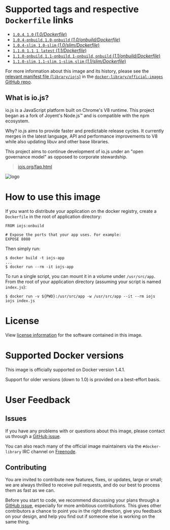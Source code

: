 # Supported tags and respective `Dockerfile` links

- [`1.0.4`, `1.0` (*1.0/Dockerfile*)](https://github.com/iojs/docker-iojs/blob/39ab80a90ff9addd935d3acf1f5bc3eff49d6ffc/1.0/Dockerfile)
- [`1.0.4-onbuild`, `1.0-onbuild` (*1.0/onbuild/Dockerfile*)](https://github.com/iojs/docker-iojs/blob/39ab80a90ff9addd935d3acf1f5bc3eff49d6ffc/1.0/onbuild/Dockerfile)
- [`1.0.4-slim`, `1.0-slim` (*1.0/slim/Dockerfile*)](https://github.com/iojs/docker-iojs/blob/39ab80a90ff9addd935d3acf1f5bc3eff49d6ffc/1.0/slim/Dockerfile)
- [`1.1.0`, `1.1`, `1`, `latest` (*1.1/Dockerfile*)](https://github.com/iojs/docker-iojs/blob/e86ed9207ec0597a5da970445c15e7ea0df85360/1.1/Dockerfile)
- [`1.1.0-onbuild`, `1.1-onbuild`, `1-onbuild`, `onbuild` (*1.1/onbuild/Dockerfile*)](https://github.com/iojs/docker-iojs/blob/7242c2b1ef80356ee624979dddd63a4a0b67a214/1.1/onbuild/Dockerfile)
- [`1.1.0-slim`, `1.1-slim`, `1-slim`, `slim` (*1.1/slim/Dockerfile*)](https://github.com/iojs/docker-iojs/blob/e86ed9207ec0597a5da970445c15e7ea0df85360/1.1/slim/Dockerfile)

For more information about this image and its history, please see the [relevant
manifest file
(`library/iojs`)](https://github.com/docker-library/official-images/blob/master/library/iojs)
in the [`docker-library/official-images` GitHub
repo](https://github.com/docker-library/official-images).

## What is io.js?

io.js is a JavaScript platform built on Chrome's V8 runtime. This project began as a fork of Joyent's Node.js™ and is compatible with the npm ecosystem.

Why? io.js aims to provide faster and predictable release cycles. It currently merges in the latest language, API and performance improvements to V8 while also updating libuv and other base libraries.

This project aims to continue development of io.js under an "open governance model" as opposed to corporate stewardship.

> [iojs.org/faq.html](https://iojs.org/faq.html)

![logo](https://raw.githubusercontent.com/docker-library/docs/master/iojs/logo.png)

# How to use this image

If you want to distribute your application on the docker registry, create a `Dockerfile` in the root of application directory:

```
FROM iojs:onbuild

# Expose the ports that your app uses. For example:
EXPOSE 8080
```

Then simply run:

```
$ docker build -t iojs-app
...
$ docker run --rm -it iojs-app
```

To run a single script, you can mount it in a volume under `/usr/src/app`. From the root of your application directory (assuming your script is named `index.js`):

```
$ docker run -v ${PWD}:/usr/src/app -w /usr/src/app --it --rm iojs iojs index.js
```

# License

View [license information](https://github.com/iojs/io.js/blob/master/LICENSE)
for the software contained in this image.

# Supported Docker versions

This image is officially supported on Docker version 1.4.1.

Support for older versions (down to 1.0) is provided on a best-effort basis.

# User Feedback

## Issues

If you have any problems with or questions about this image, please contact us
 through a [GitHub issue](https://github.com/iojs/docker-iojs/issues).

You can also reach many of the official image maintainers via the
`#docker-library` IRC channel on [Freenode](https://freenode.net).

## Contributing

You are invited to contribute new features, fixes, or updates, large or small;
we are always thrilled to receive pull requests, and do our best to process them
as fast as we can.

Before you start to code, we recommend discussing your plans 
through a [GitHub issue](https://github.com/iojs/docker-iojs/issues), especially for more ambitious
contributions. This gives other contributors a chance to point you in the right
direction, give you feedback on your design, and help you find out if someone
else is working on the same thing.
